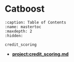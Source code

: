 # Catboost

```{toctree}
:caption: Table of Contents
:name: mastertoc
:maxdepth: 2
:hidden:

credit_scoring
```

- **<project:credit_scoring.md>**